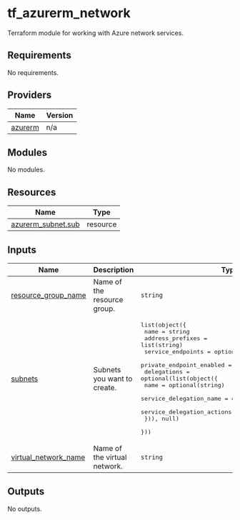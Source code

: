 # tf_azurerm_network

Terraform module for working with Azure network services.

## Requirements

No requirements.

## Providers

| Name | Version |
|------|---------|
| <a name="provider_azurerm"></a> [azurerm](#provider\_azurerm) | n/a |

## Modules

No modules.

## Resources

| Name | Type |
|------|------|
| [azurerm_subnet.sub](https://registry.terraform.io/providers/hashicorp/azurerm/latest/docs/resources/subnet) | resource |

## Inputs

| Name | Description | Type | Default | Required |
|------|-------------|------|---------|:--------:|
| <a name="input_resource_group_name"></a> [resource\_group\_name](#input\_resource\_group\_name) | Name of the resource group. | `string` | n/a | yes |
| <a name="input_subnets"></a> [subnets](#input\_subnets) | Subnets you want to create. | <pre>list(object({<br>    name                     = string<br>    address_prefixes         = list(string)<br>    service_endpoints        = optional(list(string), null)<br>    private_endpoint_enabled = optional(bool, false)<br>    delegations = optional(list(object({<br>      name                       = optional(string)<br>      service_delegation_name    = optional(string)<br>      service_delegation_actions = optional(list(string))<br>    })), null)<br>  }))</pre> | n/a | yes |
| <a name="input_virtual_network_name"></a> [virtual\_network\_name](#input\_virtual\_network\_name) | Name of the virtual network. | `string` | n/a | yes |      

## Outputs

No outputs.